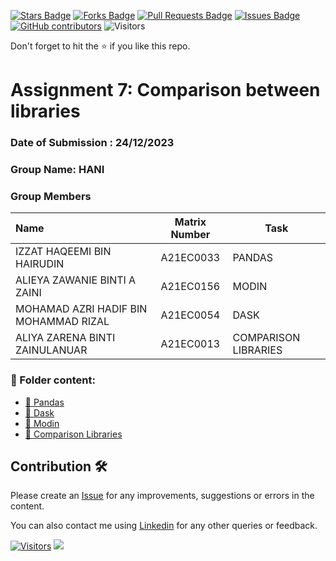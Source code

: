 <a href="https://github.com/drshahizan/Python-big-data/stargazers"><img src="https://img.shields.io/github/stars/drshahizan/Python-big-data" alt="Stars Badge"/></a>
<a href="https://github.com/drshahizan/Python-big-data/network/members"><img src="https://img.shields.io/github/forks/drshahizan/Python-big-data" alt="Forks Badge"/></a>
<a href="https://github.com/drshahizan/Python-big-data/pulls"><img src="https://img.shields.io/github/issues-pr/drshahizan/Python-big-data" alt="Pull Requests Badge"/></a>
<a href="https://github.com/drshahizan/Python-big-data/issues"><img src="https://img.shields.io/github/issues/drshahizan/Python-big-data" alt="Issues Badge"/></a>
<a href="https://github.com/drshahizan/Python-big-data/graphs/contributors"><img alt="GitHub contributors" src="https://img.shields.io/github/contributors/drshahizan/Python-big-data?color=2b9348"></a>
![Visitors](https://api.visitorbadge.io/api/visitors?path=https%3A%2F%2Fgithub.com%2Fdrshahizan%2FPython-big-data&labelColor=%23d9e3f0&countColor=%23697689&style=flat)

Don't forget to hit the :star: if you like this repo.

# Assignment 7: Comparison between libraries
### Date of Submission : 24/12/2023
### Group Name: HANI
### Group Members

| Name                                     | Matrix Number | Task |
| :---------------------------------------- | :-------------: | ------------- |
| IZZAT HAQEEMI BIN HAIRUDIN | A21EC0033 | PANDAS
| ALIEYA ZAWANIE BINTI A ZAINI | A21EC0156 | MODIN
| MOHAMAD AZRI HADIF BIN MOHAMMAD RIZAL | A21EC0054 | DASK
| ALIYA ZARENA BINTI ZAINULANUAR | A21EC0013 | COMPARISON LIBRARIES



### 📂 Folder content:
* [📖 Pandas]([./pandas.ipynb](https://github.com/drshahizan/Python-big-data/blob/main/assignment/ass7/hpdp/3H/library_1.ipynb))
* [📖 Dask](./dask.ipynb)
* [📖 Modin](./modin.ipynb)
* [📖 Comparison Libraries](https://github.com/drshahizan/Python-big-data/blob/main/assignment/ass7/hpdp/3H/comparison.md)



## Contribution 🛠️
Please create an [Issue](https://github.com/drshahizan/Python_EDA/issues) for any improvements, suggestions or errors in the content.

You can also contact me using [Linkedin](https://www.linkedin.com/in/drshahizan/) for any other queries or feedback.

[![Visitors](https://api.visitorbadge.io/api/visitors?path=https%3A%2F%2Fgithub.com%2Fdrshahizan&labelColor=%23697689&countColor=%23555555&style=plastic)](https://visitorbadge.io/status?path=https%3A%2F%2Fgithub.com%2Fdrshahizan)
![](https://hit.yhype.me/github/profile?user_id=81284918)



